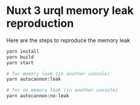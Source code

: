 # Nuxt 3 urql memory leak reproduction

Here are the steps to reproduce the memory leak

```bash
yarn install
yarn build
yarn start

# for memory leak (in another console)
yarn autocannon:leak

# for no memory leak (in another console)
yarn autocannon:no-leak
```
